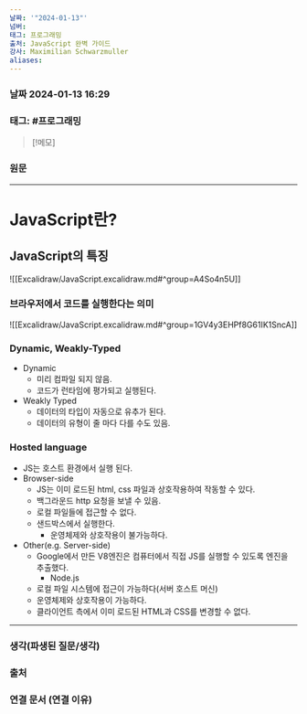 ```yaml
---
날짜: '"2024-01-13"'
넘버: 
태그: 프로그래밍
출처: JavaScript 완벽 가이드
강사: Maximilian Schwarzmuller
aliases:
---
```

### 날짜  2024-01-13 16:29

### 태그: #프로그래밍 

>[!메모]
>

### 원문
---
# JavaScript란?
## JavaScript의 특징
![[Excalidraw/JavaScript.excalidraw.md#^group=A4So4n5U]]
### 브라우저에서 코드를 실행한다는 의미
![[Excalidraw/JavaScript.excalidraw.md#^group=1GV4y3EHPf8G61IK1SncA]]
### Dynamic, Weakly-Typed
- Dynamic
	- 미리 컴파일 되지 않음.
	- 코드가 런타임에 평가되고 실행된다.
- Weakly Typed
	- 데이터의 타입이 자동으로 유추가 된다.
	- 데이터의 유형이 줄 마다 다를 수도 있음.
### Hosted language
- JS는 호스트 환경에서 실행 된다.
- Browser-side
	- JS는 이미 로드된 html, css 파일과 상호작용하여 작동할 수 있다.
	- 백그라운드 http 요청을 보낼 수 있음.
	- 로컬 파일들에 접근할 수 없다.
	- 샌드박스에서 실행한다.
		- 운영체제와 상호작용이 불가능하다.
- Other(e.g. Server-side)
	- Google에서 만든 V8엔진은 컴퓨터에서 직접 JS를 실행할 수 있도록 엔진을 추출했다.
		- Node.js
	- 로컬 파일 시스템에 접근이 가능하다(서버 호스트 머신)
	- 운영체제와 상호작용이 가능하다.
	- 클라이언트 측에서 이미 로드된 HTML과 CSS를 변경할 수 없다.

---
### 생각(파생된 질문/생각)

### 출처

### 연결 문서 (연결 이유)
